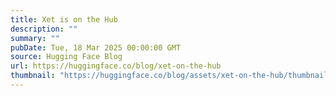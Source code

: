 ```yaml
---
title: Xet is on the Hub
description: ""
summary: ""
pubDate: Tue, 18 Mar 2025 00:00:00 GMT
source: Hugging Face Blog
url: https://huggingface.co/blog/xet-on-the-hub
thumbnail: "https://huggingface.co/blog/assets/xet-on-the-hub/thumbnail.png"
---
```


